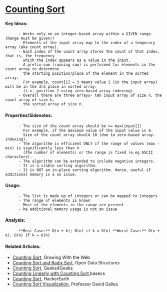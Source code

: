  # [Counting Sort](https://github.com/nanyahill/coding-interview-resources/blob/master/src/algorithms/sorting/countingsort/CountingSort.java)
  #### Key Ideas:
	      - Works only on an integer-based array within a GIVEN range. (Range must be given!)
	      - Elements of the input array map to the index of a temporary array (aka count array).
	      - Each index of the count array stores the count of that index, that is, the frequency
	        which the index appears as a value in the input.
	      - A prefix-sum (running sum) is performed for elements in the count array to determine
	        the starting position/place of the element in the sorted array.
	        For example, count[i] = 3 means value i (in the input array) will be in the 3rd place in sorted array.
	        (i.e. position 2 using zero-based array indexing).
		  - Overall there are three arrays- teh input array of size n, the count array of size k,
		    the sorted array of size n.

  #### Properties/Sidenotes:
	      - The size of the count array should be >= max(input[])
	        For example, if the maximum value of the input value is 9.
	        Size of the count array should 10 (due to zero-based array-indexing).
		  - The algorithm is efficient ONLY if the range of values (max - min) is significantly less than n
		    (the number of elements) or the range is fixed (e.eg ASCII characters).
		  - The algorithm can be extended to include negative integers.
		  - It is a stable sorting algorithm.
	      - It is NOT an in-place sorting algorithm. Hence, useful if additional memory is a no issue.

  #### Usage:
          - The list is made up of integers or can be mapped to integers
		  - The range of elements is known
		  - Most of the elements in the range are present
		  - he additional memory usage is not an issue

  #### Analysis:
        - **Best Case:** O(n + k); O(n) if k = O(n) **Worst Case:** O(n + k); O(n) if k = O(n)

  #### Related Articles:
  - [Counting Sort](http://www.growingwiththeweb.com/2014/05/counting-sort.html), Growing With the Web
  - [Counting Sort and Radix Sort](http://opendatastructures.org/versions/edition-0.1e/ods-java/11_2_Counting_Sort_Radix_So.html), Open Data Structures
  - [Counting Sort](https://www.geeksforgeeks.org/counting-sort/), Geeks4Geeks
  - [Counting Linearly with Counting Sort](https://medium.com/basecs/counting-linearly-with-counting-sort-cd8516ae09b3),basecs
  - [Counting Sort](https://www.hackerearth.com/practice/algorithms/sorting/counting-sort/tutorial/), HackerEarth
  - [Counting Sort Visualization](https://www.cs.usfca.edu/~galles/visualization/CountingSort.html), Professor David Galles
